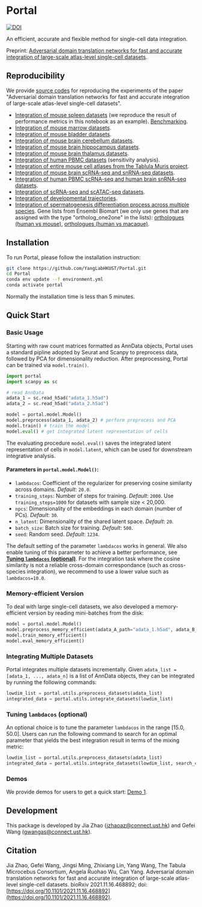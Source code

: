 # Portal
[![DOI](https://zenodo.org/badge/423325112.svg)](https://zenodo.org/badge/latestdoi/423325112)

An efficient, accurate and flexible method for single-cell data integration.

Preprint: [Adversarial domain translation networks for fast and accurate integration of large-scale atlas-level single-cell datasets](https://www.biorxiv.org/content/10.1101/2021.11.16.468892v2).

## Reproducibility
We provide [source codes](https://github.com/jiazhao97/Portal-reproducibility) for reproducing the experiments of the paper "Adversarial domain translation networks for fast and accurate integration of large-scale atlas-level single-cell datasets".

+ [Integration of mouse spleen datasets](https://htmlpreview.github.io/?https://github.com/jiazhao97/Portal-reproducibility/blob/main/Reproduce-Spleen.html) (we reproduce the result of performance metrics in this notebook as an example). [Benchmarking](https://htmlpreview.github.io/?https://github.com/jiazhao97/Portal-reproducibility/blob/main/Benchmarking-Spleen.html).  
+ [Integration of mouse marrow datasets](https://htmlpreview.github.io/?https://github.com/jiazhao97/Portal-reproducibility/blob/main/Reproduce-Marrow.html).
+ [Integration of mouse bladder datasets](https://htmlpreview.github.io/?https://github.com/jiazhao97/Portal-reproducibility/blob/main/Reproduce-Bladder.html).
+ [Integration of mouse brain cerebellum datasets](https://htmlpreview.github.io/?https://github.com/jiazhao97/Portal-reproducibility/blob/main/Reproduce-MouseBrain-CB.html).
+ [Integration of mouse brain hippocampus datasets](https://htmlpreview.github.io/?https://github.com/jiazhao97/Portal-reproducibility/blob/main/Reproduce-MouseBrain-HC.html).
+ [Integration of mouse brain thalamus datasets](https://htmlpreview.github.io/?https://github.com/jiazhao97/Portal-reproducibility/blob/main/Reproduce-MouseBrain-TH.html).
+ [Integration of human PBMC datasets](https://htmlpreview.github.io/?https://github.com/jiazhao97/Portal-reproducibility/blob/main/Reproduce-sensitivity.html) (sensitivity analysis).
+ [Integration of entire mouse cell atlases from the Tablula Muris project](https://htmlpreview.github.io/?https://github.com/jiazhao97/Portal-reproducibility/blob/main/Reproduce-TabulaMuris-full.html).
+ [Integration of mouse brain scRNA-seq and snRNA-seq datasets](https://htmlpreview.github.io/?https://github.com/jiazhao97/Portal-reproducibility/blob/main/Reproduce-MouseBrain-CellNuclei.html).
+ [Integration of human PBMC scRNA-seq and human brain snRNA-seq datasets](https://htmlpreview.github.io/?https://github.com/jiazhao97/Portal-reproducibility/blob/main/Reproduce-BloodCell-BrainNuclei.html).
+ [Integration of scRNA-seq and scATAC-seq datasets](https://htmlpreview.github.io/?https://github.com/jiazhao97/Portal-reproducibility/blob/main/Reproduce-PBMC-ATACseq.html).
+ [Integration of developmental trajectories](https://htmlpreview.github.io/?https://github.com/jiazhao97/Portal-reproducibility/blob/main/Reproduce-trajectory.html).
+ [Integration of spermatogenesis differentiation process across multiple species](https://htmlpreview.github.io/?https://github.com/jiazhao97/Portal-reproducibility/blob/main/Reproduce-Spermatogenesis.html). Gene lists from Ensembl Biomart (we only use genes that are assigned with the type "ortholog_one2one" in the lists): [orthologues (human vs mouse)](https://github.com/jiazhao97/Portal-reproducibility/raw/main/orthologues_human_mouse.txt), [orthologues (human vs macaque)](https://github.com/jiazhao97/Portal-reproducibility/raw/main/orthologues_human_macaque.txt).

## Installation
To run Portal, please follow the installation instruction:
```bash
git clone https://github.com/YangLabHKUST/Portal.git
cd Portal
conda env update --f environment.yml
conda activate portal
```
Normally the installation time is less than 5 minutes.

## Quick Start
### Basic Usage
Starting with raw count matrices formatted as AnnData objects, Portal uses a standard pipline adopted by Seurat and Scanpy to preprocess data, followed by PCA for dimensionality reduction. After preprocessing, Portal can be trained via `model.train()`.
```python
import portal
import scanpy as sc

# read AnnData
adata_1 = sc.read_h5ad("adata_1.h5ad")
adata_2 = sc.read_h5ad("adata_2.h5ad")

model = portal.model.Model()
model.preprocess(adata_1, adata_2) # perform preprocess and PCA
model.train() # train the model
model.eval() # get integrated latent representation of cells
```
The evaluating procedure `model.eval()` saves the integrated latent representation of cells in `model.latent`, which can be used for downstream integrative analysis.

#### Parameters in `portal.model.Model()`:
* `lambdacos`: Coefficient of the regularizer for preserving cosine similarity across domains. *Default*: `20.0`.
* `training_steps`: Number of steps for training. *Default*: `2000`. Use `training_steps=1000` for datasets with sample size < 20,000.
* `npcs`: Dimensionality of the embeddings in each domain (number of PCs). *Default*: `30`.
* `n_latent`: Dimensionality of the shared latent space. *Default*: `20`.
* `batch_size`: Batch size for training. *Default*: `500`.
* `seed`: Random seed. *Default*: `1234`.

The default setting of the parameter `lambdacos` works in general. We also enable tuning of this parameter to achieve a better performance, see [**Tuning `lambdacos` (optional)**](#tuning-lambdacos-optional). For the integration task where the cosine similarity is not a reliable cross-domain correspondance (such as cross-species integration), we recommend to use a lower value such as `lambdacos=10.0`.

### Memory-efficient Version
To deal with large single-cell datasets, we also developed a memory-efficient version by reading mini-batches from the disk:
```python
model = portal.model.Model()
model.preprocess_memory_efficient(adata_A_path="adata_1.h5ad", adata_B_path="adata_2.h5ad")
model.train_memory_efficient()
model.eval_memory_efficient()
```

### Integrating Multiple Datasets
Portal integrates multiple datasets incrementally. Given `adata_list = [adata_1, ..., adata_n]` is a list of AnnData objects, they can be integrated by running the following commands: 
```python
lowdim_list = portal.utils.preprocess_datasets(adata_list)
integrated_data = portal.utils.integrate_datasets(lowdim_list)
```
### Tuning `lambdacos` (optional)
An optional choice is to tune the parameter `lambdacos` in the range [15.0, 50.0]. Users can run the following command to search for an optimal parameter that yields the best integration result in terms of the mixing metric:
```python
lowdim_list = portal.utils.preprocess_datasets(adata_list)
integrated_data = portal.utils.integrate_datasets(lowdim_list, search_cos=True)
```

### Demos
We provide demos for users to get a quick start: [Demo 1](https://jiazhao97.github.io/Portal_demo1/).

## Development
This package is developed by Jia Zhao (jzhaoaz@connect.ust.hk) and Gefei Wang (gwangas@connect.ust.hk). 

## Citation
Jia Zhao, Gefei Wang, Jingsi Ming, Zhixiang Lin, Yang Wang, The Tabula Microcebus Consortium, Angela Ruohao Wu, Can Yang. Adversarial domain translation networks for fast and accurate integration of large-scale atlas-level single-cell datasets. bioRxiv 2021.11.16.468892; doi: [https://doi.org/10.1101/2021.11.16.468892](https://doi.org/10.1101/2021.11.16.468892).

